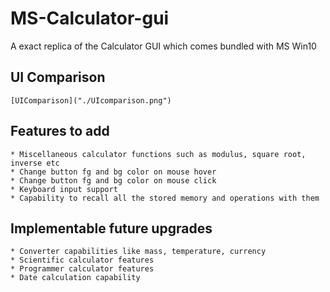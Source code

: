 # MS-Calculator-gui
A exact replica of the Calculator GUI which comes bundled with MS Win10


## UI Comparison <br>
    [UIComparison]("./UIcomparison.png")


## Features to add
    * Miscellaneous calculator functions such as modulus, square root, inverse etc
    * Change button fg and bg color on mouse hover
    * Change button fg and bg color on mouse click
    * Keyboard input support
    * Capability to recall all the stored memory and operations with them

## Implementable future upgrades
    * Converter capabilities like mass, temperature, currency
    * Scientific calculator features
    * Programmer calculator features
    * Date calculation capability